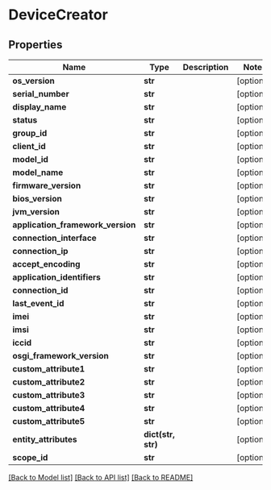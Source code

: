 # DeviceCreator

## Properties
Name | Type | Description | Notes
------------ | ------------- | ------------- | -------------
**os_version** | **str** |  | [optional] 
**serial_number** | **str** |  | [optional] 
**display_name** | **str** |  | [optional] 
**status** | **str** |  | [optional] 
**group_id** | **str** |  | [optional] 
**client_id** | **str** |  | [optional] 
**model_id** | **str** |  | [optional] 
**model_name** | **str** |  | [optional] 
**firmware_version** | **str** |  | [optional] 
**bios_version** | **str** |  | [optional] 
**jvm_version** | **str** |  | [optional] 
**application_framework_version** | **str** |  | [optional] 
**connection_interface** | **str** |  | [optional] 
**connection_ip** | **str** |  | [optional] 
**accept_encoding** | **str** |  | [optional] 
**application_identifiers** | **str** |  | [optional] 
**connection_id** | **str** |  | [optional] 
**last_event_id** | **str** |  | [optional] 
**imei** | **str** |  | [optional] 
**imsi** | **str** |  | [optional] 
**iccid** | **str** |  | [optional] 
**osgi_framework_version** | **str** |  | [optional] 
**custom_attribute1** | **str** |  | [optional] 
**custom_attribute2** | **str** |  | [optional] 
**custom_attribute3** | **str** |  | [optional] 
**custom_attribute4** | **str** |  | [optional] 
**custom_attribute5** | **str** |  | [optional] 
**entity_attributes** | **dict(str, str)** |  | [optional] 
**scope_id** | **str** |  | [optional] 

[[Back to Model list]](../README.md#documentation-for-models) [[Back to API list]](../README.md#documentation-for-api-endpoints) [[Back to README]](../README.md)


